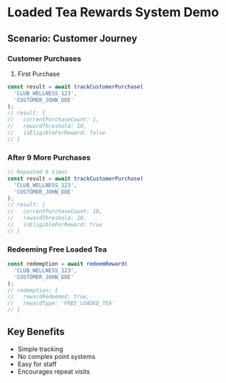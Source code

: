 # Loaded Tea Rewards System Demo

## Scenario: Customer Journey

### Customer Purchases
1. First Purchase
```typescript
const result = await trackCustomerPurchase(
  'CLUB_WELLNESS_123', 
  'CUSTOMER_JOHN_DOE'
);
// result: { 
//   currentPurchaseCount: 1, 
//   rewardThreshold: 10, 
//   isEligibleForReward: false 
// }
```

### After 9 More Purchases
```typescript
// Repeated 9 times
const result = await trackCustomerPurchase(
  'CLUB_WELLNESS_123', 
  'CUSTOMER_JOHN_DOE'
);
// result: { 
//   currentPurchaseCount: 10, 
//   rewardThreshold: 10, 
//   isEligibleForReward: true 
// }
```

### Redeeming Free Loaded Tea
```typescript
const redemption = await redeemReward(
  'CLUB_WELLNESS_123', 
  'CUSTOMER_JOHN_DOE'
);
// redemption: { 
//   rewardRedeemed: true, 
//   rewardType: 'FREE_LOADED_TEA' 
// }
```

## Key Benefits
- Simple tracking
- No complex point systems
- Easy for staff
- Encourages repeat visits
